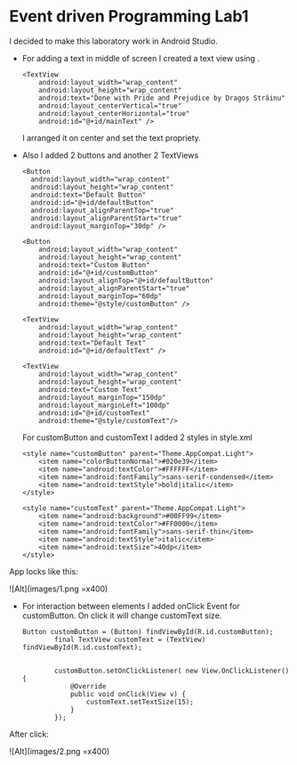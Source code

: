 # Event driven Programming Lab1

I decided to make this laboratory work in Android Studio.
- For adding a text in middle of screen I created a text view using <TextView>.

    ```
    <TextView
        android:layout_width="wrap_content"
        android:layout_height="wrap_content"
        android:text="Done with Pride and Prejudice by Dragoș Străinu"
        android:layout_centerVertical="true"
        android:layout_centerHorizontal="true"
        android:id="@+id/mainText" />
    ```
  I arranged it on center and set the text propriety.

- Also I added 2 buttons and another 2 TextViews

  ```
  <Button
    android:layout_width="wrap_content"
    android:layout_height="wrap_content"
    android:text="Default Button"
    android:id="@+id/defaultButton"
    android:layout_alignParentTop="true"
    android:layout_alignParentStart="true"
    android:layout_marginTop="30dp" />

  <Button
      android:layout_width="wrap_content"
      android:layout_height="wrap_content"
      android:text="Custom Button"
      android:id="@+id/customButton"
      android:layout_alignTop="@+id/defaultButton"
      android:layout_alignParentStart="true"
      android:layout_marginTop="60dp"
      android:theme="@style/customButton" />

  <TextView
      android:layout_width="wrap_content"
      android:layout_height="wrap_content"
      android:text="Default Text"
      android:id="@+id/defaultText" />

  <TextView
      android:layout_width="wrap_content"
      android:layout_height="wrap_content"
      android:text="Custom Text"
      android:layout_marginTop="150dp"
      android:layout_marginLeft="100dp"
      android:id="@+id/customText"
      android:theme="@style/customText"/>
  ```

  For customButton and customText I added 2 styles in style.xml

  ```
  <style name="customButton" parent="Theme.AppCompat.Light">
      <item name="colorButtonNormal">#020e39</item>
      <item name="android:textColor">#FFFFFF</item>
      <item name="android:fontFamily">sans-serif-condensed</item>
      <item name="android:textStyle">bold|italic</item>
  </style>

  <style name="customText" parent="Theme.AppCompat.Light">
      <item name="android:background">#00FF99</item>
      <item name="android:textColor">#FF0000</item>
      <item name="android:fontFamily">sans-serif-thin</item>
      <item name="android:textStyle">italic</item>
      <item name="android:textSize">40dp</item>
  </style>
  ```

App locks like this:

  ![Alt](images/1.png =x400)

- For interaction between elements I added onClick Event for customButton. On click it will change customText size.

  ```
  Button customButton = (Button) findViewById(R.id.customButton);
          final TextView customText = (TextView) findViewById(R.id.customText);


          customButton.setOnClickListener( new View.OnClickListener() {
              @Override
              public void onClick(View v) {
                  customText.setTextSize(15);
              }
          });
  ```

After click:

  ![Alt](images/2.png =x400)
